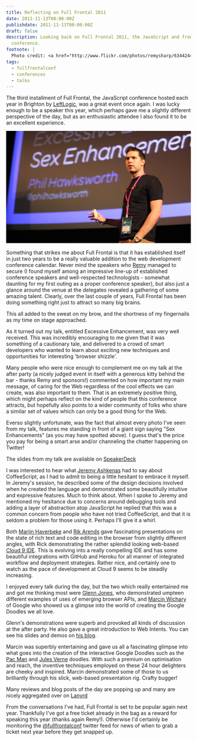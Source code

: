 ```yaml
---
title: Reflecting on Full Frontal 2011
date: 2011-11-13T00:00:00Z
publishdate: 2011-11-13T00:00:00Z
draft: false
description: Looking back on Full Frontal 2011, the JavaScript and front end development
  conference.
footnote: |
  Photo credit: <a href="http://www.flickr.com/photos/remysharp/6344244492/">Remy</a>
tags:
  - fullfrontalconf
  - conferences
  - talks
---
```


The third installment of Full Frontal, the JavaScript conference hosted each year in Brighton by <a href="http://leftlogic.com">LeftLogic</a>, was a great event once again. I was lucky enough to be a speaker this year, which perhaps gave me a slightly different perspective of the day, but as an enthusiastic attendee I also found it to be an excellent experience.

<!--more-->

<img src="/images/ph_excessive_enhancement.jpg" alt="">

<p>
	Something that strikes me about Full Frontal is that it has established itself in just two years to be a really valuable addition to the web development conference calendar.  Never mind the speakers who <a href="http://twitter.com/rem">Remy</a> managed to secure (I found myself among an impressive line-up of established conference speakers and well-respected technologists - somewhat daunting for my first outing as a proper conference speaker), but also just a glance around the venue at the delegates revealed a gathering of some amazing talent. Clearly, over the last couple of years, Full Frontal has been doing something right just to attract so many big brains.
</p>
<p>
	This all added to the sweat on my brow, and the shortness of my fingernails as my time on stage approached.
</p>
<p>
	As it turned out my talk, entitled Excessive Enhancement, was very well received. This was incredibly encouraging to me given that it was something of a cautionary tale, and delivered to a crowd of smart developers who wanted to learn about exciting new techniques and opportunities for interesting 'browser shizzle'.
</p>
<p>
	Many people who were nice enough to complement me on my talk at the after party (a nicely judged event in itself with a generous kitty behind the bar - thanks Remy and sponsors!) commented on how important my main message, of caring for the Web regardless of the cool effects we can create, was also important to them.  That is an extremely positive thing, which might perhaps reflect on the kind of people that this conference attracts, but hopefully also points to a wider community of folks who share a similar set of values which can only be a good thing for the Web.
</p>
<p>
	Everso slightly unfortunate, was the fact that almost every photo I've seen from my talk, features me standing in front of a giant sign saying "Sex Enhancements" (as you may have spotted above).  I guess that's the price you pay for being a smart arse and/or channeling the chatter happening on Twitter!
</p>
<p>
	The slides from my talk are available on <a href="http://speakerdeck.com/u/philhawksworth/p/excessive-enhancement">SpeakerDeck</a>
</p>
<p>
	I was interested to hear what <a href="http://ashkenas.com/">Jeremy Ashkenas</a> had to say about CoffeeScript, as I had to admit to being a little hesitant to embrace it myself. In Jeremy's session, he described some of the design decisions involved when he created the language and demonstrated some beautifully intuitive and expressive features. Much to think about.  When I spoke to Jeremy and mentioned my hesitance due to concerns around debugging tools and adding a layer of abstraction atop JavaScript he replied that this was a common concern from people who have not tried CoffeeScript, and that it is seldom a problem for those using it. Perhaps I'll give it a whirl.
</p>
<p>
	Both <a href="http://marijnhaverbeke.nl/">Marijn Haverbeke</a> and <a href="">Rik Arends</a> gave fascinating presentations on the state of rich text and code editing in the browser from slightly different angles, with Rick demonstrating the rather splendid looking web-based <a href="http://c9.io/" title="Cloud 9">Cloud 9 IDE</a>. This is evolving into a really compelling IDE and has some beautiful integrations with GitHub and Heroku for all manner of integrated workflow and deployment strategies. Rather nice, and certainly one to watch as the pace of development at Cloud 9 seems to be steadily increasing.
</p>
<p>
	I enjoyed every talk during the day, but the two which really entertained me and got me thinking most were <a href="http://www.glennjones.net/">Glenn Jones</a>, who demonstrated umpteen different examples of uses of emerging browser APIs, and <a href="http://www.aresluna.org/">Marcin Wichary</a> of Google who showed us a glimpse into the world of creating the Google Doodles we all love.
</p>
<p>
	Glenn's demonstrations were superb and provoked all kinds of discussion at the after party.  He also gave a great introduction to Web Intents. You can see his slides and demos on <a href="http://glennjones.net/2011/11/beyond-the-page-fullfrontal-2011/">his blog</a>.
</p>
<p>
	Marcin was superbly entertaining and gave us all a fascinating glimpse into what goes into the creation of the interactive Google Doodles such as the <a href="http://www.google.com/pacman/">Pac Man</a> and <a href="http://www.aresluna.org/verne-ux">Jules Verne</a> doodles. With such a premium on optimisation and reach, the inventive techniques employed on these 24 hour delighters are cheeky and inspired. Marcin demonstrated some of those to us brilliantly through his slick, web-based presentation rig. Crafty bugger!
</p>
<p>
	Many reviews and blog posts of the day are popping up and many are nicely aggregated over on <a href="http://lanyrd.com/2011/full-frontal/writeups/">Lanyrd</a>
</p>
<p>
	From the conversations I've had, Full Frontal is set to be popular again next year. Thankfully I've got a free ticket already in the bag as a reward for speaking this year (thanks again Remy!). Otherwise I'd certainly be monitoring the <a href="http://twitter.com/fullfrontalconf">@fullfrontalconf</a> twitter feed for news of when to grab a ticket next year before they get snapped up.
</p>
